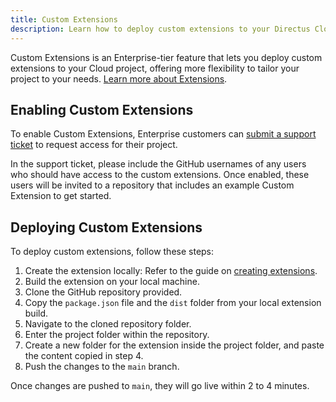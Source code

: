```yaml
---
title: Custom Extensions
description: Learn how to deploy custom extensions to your Directus Cloud project.
---
```


Custom Extensions is an Enterprise-tier feature that lets you deploy custom extensions to your Cloud project, offering more flexibility to tailor your project to your needs. [Learn more about Extensions](/guides/extensions/overview).

## Enabling Custom Extensions

To enable Custom Extensions, Enterprise customers can [submit a support ticket](https://directus.io/support) to request access for their project. 

In the support ticket, please include the GitHub usernames of any users who should have access to the custom extensions. Once enabled, these users will be invited to a repository that includes an example Custom Extension to get started.

## Deploying Custom Extensions

To deploy custom extensions, follow these steps:

1. Create the extension locally: Refer to the guide on [creating extensions](/extensions/quickstart).
2. Build the extension on your local machine.
3. Clone the GitHub repository provided.
4. Copy the `package.json` file and the `dist` folder from your local extension build.
5. Navigate to the cloned repository folder.
6. Enter the project folder within the repository.
7. Create a new folder for the extension inside the project folder, and paste the content copied in step 4.
8. Push the changes to the `main` branch.

Once changes are pushed to `main`, they will go live within 2 to 4 minutes.

